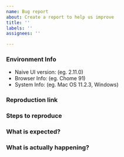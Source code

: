 ```yaml
---
name: Bug report
about: Create a report to help us improve
title: ''
labels: ''
assignees: ''

---
```


### Environment Info

- Naive UI version: (eg. 2.11.0)
- Browser Info: (eg. Chome 91)
- System Info: (eg. Mac OS 11.2.3, Windows)

### Reproduction link

<!-- A CodeSandbox reproduction link is recommended. -->

### Steps to reproduce

### What is expected?

### What is actually happening?
